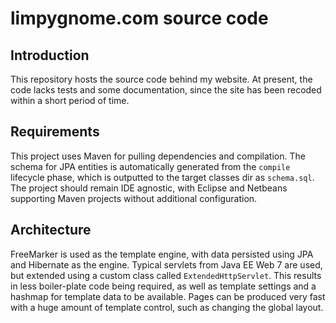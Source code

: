 # limpygnome.com source code
## Introduction
This repository hosts the source code behind my website. At present, the code lacks tests and some documentation, since
the site has been recoded within a short period of time.

## Requirements
This project uses Maven for pulling dependencies and compilation. The schema for JPA entities is automatically
generated from the `compile` lifecycle phase, which is outputted to the target classes dir as `schema.sql`. The project
should remain IDE agnostic, with Eclipse and Netbeans supporting Maven projects without additional configuration.

## Architecture
FreeMarker is used as the template engine, with data persisted using JPA and Hibernate as the engine. Typical servlets
from Java EE Web 7 are used, but extended using a custom class called `ExtendedHttpServlet`. This results in less
boiler-plate code being required, as well as template settings and a hashmap for template data to be available. Pages can
be produced very fast with a huge amount of template control, such as changing the global layout.
